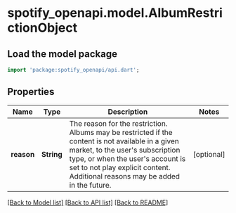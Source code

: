 # spotify_openapi.model.AlbumRestrictionObject

## Load the model package
```dart
import 'package:spotify_openapi/api.dart';
```

## Properties
Name | Type | Description | Notes
------------ | ------------- | ------------- | -------------
**reason** | **String** | The reason for the restriction. Albums may be restricted if the content is not available in a given market, to the user's subscription type, or when the user's account is set to not play explicit content. Additional reasons may be added in the future.  | [optional] 

[[Back to Model list]](../README.md#documentation-for-models) [[Back to API list]](../README.md#documentation-for-api-endpoints) [[Back to README]](../README.md)


